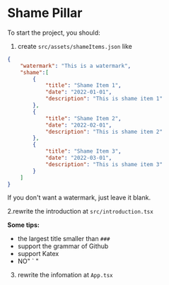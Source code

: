 # Shame Pillar

To start the project, you should:

1. create `src/assets/shameItems.json` like
```json
{   
    "watermark": "This is a watermark",
    "shame":[
        {
            "title": "Shame Item 1",
            "date": "2022-01-01",
            "description": "This is shame item 1"
        },
        {
            "title": "Shame Item 2",
            "date": "2022-02-01",
            "description": "This is shame item 2"
        },
        {
            "title": "Shame Item 3",
            "date": "2022-03-01",
            "description": "This is shame item 3"
        }
    ]
}

```
If you don't want a watermark, just leave it blank.

2.rewrite the introduction at `src/introduction.tsx`

**Some tips:**

- the largest title smaller than `###`
- support the grammar of Github
- support Katex
- NO" ` "

3. rewrite the infomation at `App.tsx`